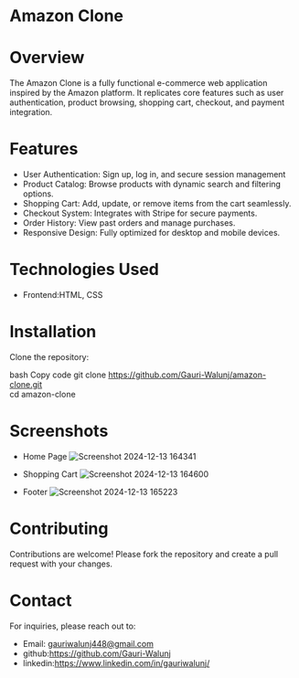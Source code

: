 # Amazon Clone
# Overview
The Amazon Clone is a fully functional e-commerce web application inspired by the Amazon platform. It replicates core features such as user authentication, product browsing, shopping cart, checkout, and payment integration.

# Features
- User Authentication: Sign up, log in, and secure session management 
- Product Catalog: Browse products with dynamic search and filtering options.
- Shopping Cart: Add, update, or remove items from the cart seamlessly.
- Checkout System: Integrates with Stripe for secure payments.
- Order History: View past orders and manage purchases.
- Responsive Design: Fully optimized for desktop and mobile devices.

# Technologies Used
- Frontend:HTML, CSS


# Installation
Clone the repository:

bash
Copy code
git clone https://github.com/Gauri-Walunj/amazon-clone.git  
cd amazon-clone  

# Screenshots
- Home Page
![Screenshot 2024-12-13 164341](https://github.com/user-attachments/assets/955a1c8c-cdbc-4ec8-be2f-086956e3be88)
- Shopping Cart
![Screenshot 2024-12-13 164600](https://github.com/user-attachments/assets/f49323d2-dce5-47c0-8093-fb0438f2cbbf)

- Footer
  ![Screenshot 2024-12-13 165223](https://github.com/user-attachments/assets/2ff7cc5c-872b-4ea2-a33e-5a4c92522668)
  

# Contributing
Contributions are welcome! Please fork the repository and create a pull request with your changes.



# Contact
For inquiries, please reach out to:

- Email: gauriwalunj448@gmail.com
- github:https://github.com/Gauri-Walunj
- linkedin:https://www.linkedin.com/in/gauriwalunj/



